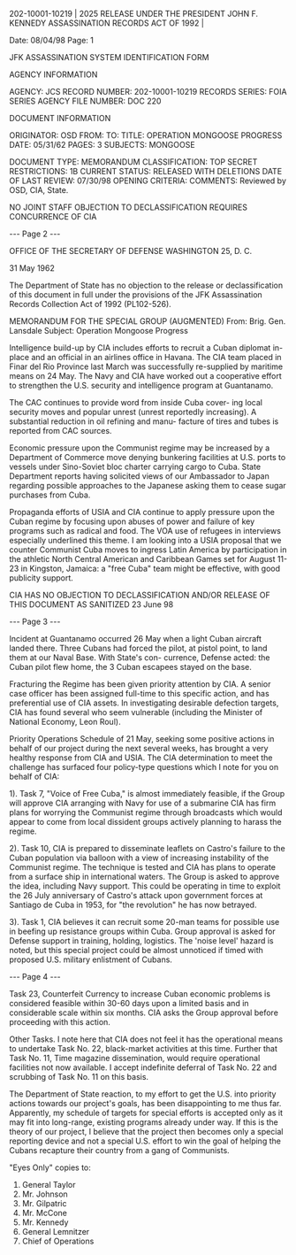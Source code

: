 202-10001-10219 | 2025 RELEASE UNDER THE PRESIDENT JOHN F. KENNEDY ASSASSINATION RECORDS ACT OF 1992 |

Date: 08/04/98
Page: 1

JFK ASSASSINATION SYSTEM
IDENTIFICATION FORM

AGENCY INFORMATION

AGENCY: JCS
RECORD NUMBER: 202-10001-10219
RECORDS SERIES: FOIA SERIES
AGENCY FILE NUMBER: DOC 220

DOCUMENT INFORMATION

ORIGINATOR: OSD
FROM:
TO:
TITLE: OPERATION MONGOOSE PROGRESS
DATE: 05/31/62
PAGES: 3
SUBJECTS: MONGOOSE

DOCUMENT TYPE: MEMORANDUM
CLASSIFICATION: TOP SECRET
RESTRICTIONS: 1B
CURRENT STATUS: RELEASED WITH DELETIONS
DATE OF LAST REVIEW: 07/30/98
OPENING CRITERIA:
COMMENTS: Reviewed by OSD, CIA, State.

NO JOINT STAFF OBJECTION
TO DECLASSIFICATION
REQUIRES CONCURRENCE OF CIA

--- Page 2 ---

OFFICE OF THE SECRETARY OF DEFENSE
WASHINGTON 25, D. C.

31 May 1962

The Department of State has no objection to the
release or declassification of this document in full
under the provisions of the JFK Assassination Records
Collection Act of 1992 (PL102-526).

MEMORANDUM FOR THE SPECIAL GROUP (AUGMENTED)
From: Brig. Gen. Lansdale
Subject: Operation Mongoose Progress

Intelligence build-up by CIA includes efforts to recruit a
Cuban diplomat in-place and an official in an airlines office in
Havana. The CIA team placed in Finar del Rio Province last
March was successfully re-supplied by maritime means on
24 May. The Navy and CIA have worked out a cooperative effort
to strengthen the U.S. security and intelligence program at
Guantanamo.

The CAC continues to provide word from inside Cuba cover-
ing local security moves and popular unrest (unrest reportedly
increasing). A substantial reduction in oil refining and manu-
facture of tires and tubes is reported from CAC sources.

Economic pressure upon the Communist regime may be
increased by a Department of Commerce move denying bunkering
facilities at U.S. ports to vessels under Sino-Soviet bloc charter
carrying cargo to Cuba. State Department reports having solicited
views of our Ambassador to Japan regarding possible approaches
to the Japanese asking them to cease sugar purchases from Cuba.

Propaganda efforts of USIA and CIA continue to apply pressure
upon the Cuban regime by focusing upon abuses of power and failure
of key programs such as radical and food. The VOA use of refugees
in interviews especially underlined this theme. I am looking into a
USIA proposal that we counter Communist Cuba moves to ingress
Latin America by participation in the athletic North Central American
and Caribbean Games set for August 11-23 in Kingston, Jamaica:
a "free Cuba" team might be effective, with good publicity support.

CIA HAS NO OBJECTION TO
DECLASSIFICATION AND/OR
RELEASE OF THIS DOCUMENT
AS SANITIZED 23 June 98

--- Page 3 ---

Incident at Guantanamo occurred 26 May when a light Cuban
aircraft landed there. Three Cubans had forced the pilot, at
pistol point, to land them at our Naval Base. With State's con-
currence, Defense acted: the Cuban pilot flew home, the 3 Cuban
escapees stayed on the base.

Fracturing the Regime has been given priority attention by
CIA. A senior case officer has been assigned full-time to this
specific action, and has preferential use of CIA assets. In
investigating desirable defection targets, CIA has found several who seem
vulnerable (including the Minister of National Economy, Leon Roul).

Priority Operations Schedule of 21 May, seeking some positive
actions in behalf of our project during the next several weeks, has
brought a very healthy response from CIA and USIA. The CIA
determination to meet the challenge has surfaced four policy-type
questions which I note for you on behalf of CIA:

1). Task 7, "Voice of Free Cuba," is almost immediately
feasible, if the Group will approve CIA arranging with
Navy for use of a submarine CIA has firm plans for
worrying the Communist regime through broadcasts
which would appear to come from local dissident groups
actively planning to harass the regime.

2). Task 10, CIA is prepared to disseminate leaflets on Castro's
failure to the Cuban population via balloon with a view of
increasing instability of the Communist regime. The
technique is tested and CIA has plans to operate from a
surface ship in international waters. The Group is
asked to approve the idea, including Navy support. This
could be operating in time to exploit the 26 July anniversary
of Castro's attack upon government forces at Santiago de
Cuba in 1953, for "the revolution" he has now betrayed.

3). Task 1, CIA believes it can recruit some 20-man teams
for possible use in beefing up resistance groups within Cuba.
Group approval is asked for Defense support in training,
holding, logistics. The 'noise level' hazard is noted, but
this special project could be almost unnoticed if timed with
proposed U.S. military enlistment of Cubans.

--- Page 4 ---

Task 23, Counterfeit Currency to increase Cuban economic
problems is considered feasible within 30-60 days upon a
limited basis and in considerable scale within six months.
CIA asks the Group approval before proceeding with this
action.

Other Tasks.
I note here that CIA does not feel it has the operational means
to undertake Task No. 22, black-market activities at this time. Further that Task No. 11, Time magazine dissemination, would require
operational facilities not now available. I accept indefinite deferral of
Task No. 22 and scrubbing of Task No. 11 on this basis.

The Department of State reaction, to my effort to get the U.S.
into priority actions towards our project's goals, has been disappointing
to me thus far. Apparently, my schedule of targets for special efforts
is accepted only as it may fit into long-range, existing programs already
under way. If this is the theory of our project, I believe that the project
then becomes only a special reporting device and not a special U.S.
effort to win the goal of helping the Cubans recapture their country
from a gang of Communists.

"Eyes Only" copies to:

1. General Taylor
2. Mr. Johnson
3. Mr. Gilpatric
4. Mr. McCone
5. Mr. Kennedy
6. General Lemnitzer
7. Chief of Operations
